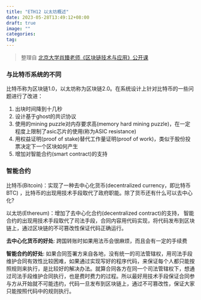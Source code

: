 ```yaml
---
title: "ETH12 以太坊概述"
date: 2023-05-28T13:49:12+08:00
draft: true
image: ""
categories: 
tag:
---
```


> 整理自 [北京大学肖臻老师《区块链技术与应用》公开课](https://www.bilibili.com/video/BV1Vt411X7JF?from=search&seid=14488407572640514229)

### 与比特币系统的不同

比特币称为区块链1.0，以太坊称为区块链2.0。在系统设计上针对比特币的一些问题进行了改进：

1. 出块时间降到十几秒
2. 设计基于ghost的共识协议
3. 使用的mining puzzle对内存要求高(memory hard mining puzzle)，在一定程度上限制了asic芯片的使用(称为ASIC resistance)
4. 用权益证明(proof of stake)替代工作量证明(proof of work)，类似于股份投票决定下一个区块如何产生
5. 增加对智能合约(smart contract)的支持

### 智能合约

比特币(Bitcoin)：实现了一种去中心化货币(decentralized currency，即比特币BTC) ，比特币的出现用技术手段取代了政府职能。除了货币还有什么可以去中心化?

以太坊(Ethereum)：增加了去中心化合约(decentralized contract)的支持， 智能合约的出现用技术手段取代了司法手段，合同内容用代码实现，将代码发布到区块链上，通过区块链的不可篡改性保证代码正确运行。



**去中心化货币的好处**:  跨国转账时如果用法币会很麻烦，而且会有一定的手续费

**智能合约的好处**: 如果合同签署方来自各地，没有统一的司法管辖权，用司法手段维护合同有效性比较困难，如果通过实现写好的程序代码，来保证每个人都只能按照规则来执行，是比较好的解决办法。就算合同各方在同一个司法管辖权下，想通过司法手段维护合同执行，也是费时费力的过程。所以最好用技术手段保证合同参与方从开始就不可能违约，代码一旦发布到区块链上，通过不可篡改性，保证大家只能按照代码中的规则执行。

